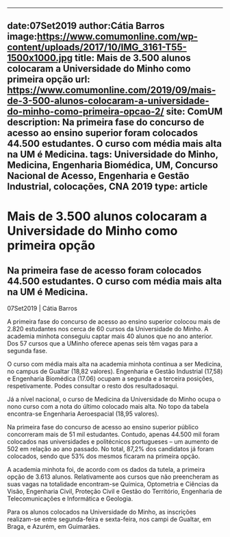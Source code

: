 
---
date:07Set2019
author:Cátia Barros
image:https://www.comumonline.com/wp-content/uploads/2017/10/IMG_3161-T55-1500x1000.jpg
title: Mais de 3.500 alunos colocaram a Universidade do Minho como primeira opção
url: https://www.comumonline.com/2019/09/mais-de-3-500-alunos-colocaram-a-universidade-do-minho-como-primeira-opcao-2/
site: ComUM
description: Na primeira fase do concurso de acesso ao ensino superior foram colocados 44.500 estudantes. O curso com média mais alta na UM é Medicina.
tags: Universidade do Minho, Medicina, Engenharia Biomédica, UM, Concurso Nacional de Acesso, Engenharia e Gestão Industrial, colocações, CNA 2019
type: article
---


# Mais de 3.500 alunos colocaram a Universidade do Minho como primeira opção

## Na primeira fase de acesso foram colocados 44.500 estudantes. O curso com média mais alta na UM é Medicina.

07Set2019 | Cátia Barros

A primeira fase do concurso de acesso ao ensino superior colocou mais de 2.820 estudantes nos cerca de 60 cursos da Universidade do Minho. A academia minhota conseguiu captar mais 40 alunos que no ano anterior. Dos 57 cursos que a UMinho oferece apenas seis têm vagas para a segunda fase.

O curso com média mais alta na academia minhota continua a ser Medicina, no campus de Gualtar (18,82 valores). Engenharia e Gestão Industrial (17,58) e Engenharia Biomédica (17.06) ocupam a segunda e a terceira posições, respetivamente. Podes consultar o resto dos resultadosaqui.

Já a nível nacional, o curso de Medicina da Universidade do Minho ocupa o nono curso com a nota do último colocado mais alta. No topo da tabela encontra-se Engenharia Aeroespacial (18,95 valores).

Na primeira fase do concurso de acesso ao ensino superior público concorreram mais de 51 mil estudantes. Contudo, apenas 44.500 mil foram colocados nas universidades e politécnicos portugueses – um aumento de 502 em relação ao ano passado. No total, 87,2% dos candidatos já foram colocados, sendo que 53% dos mesmos ficaram na primeira opção.

A academia minhota foi, de acordo com os dados da tutela, a primeira opção de 3.613 alunos. Relativamente aos cursos que não preencheram as suas vagas na totalidade encontram-se Química, Optometria e Ciências da Visão, Engenharia Civil, Proteção Civil e Gestão do Território, Engenharia de Telecomunicações e Informática e Geologia.

Para os alunos colocados na Universidade do Minho, as inscrições realizam-se entre segunda-feira e sexta-feira, nos campi de Gualtar, em Braga, e Azurém, em Guimarães.



